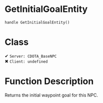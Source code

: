 # GetInitialGoalEntity
```
handle GetInitialGoalEntity()
```
# Class
✔ `Server: CDOTA_BaseNPC`  
✖ `Client: undefined`  

# Function Description
Returns the initial waypoint goal for this NPC.
